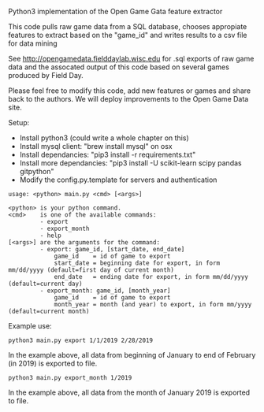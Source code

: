 Python3 implementation of the Open Game Gata feature extractor  

This code pulls raw game data from a SQL database, chooses appropiate features to extract based on the "game_id" and writes results to a csv file for data mining

See http://opengamedata.fielddaylab.wisc.edu for .sql exports of raw game data and the assocated output of this code based on several games produced by Field Day.

Please feel free to modify this code, add new features or games and share back to the authors. We will deploy improvements to the Open Game Data site.

Setup:

* Install python3 (could write a whole chapter on this)
* Install mysql client: "brew install mysql" on osx
* Install dependancies: "pip3 install -r requirements.txt"
* Install more dependancies: "pip3 install -U scikit-learn scipy pandas gitpython"
* Modify the config.py.template for servers and authentication


```
usage: <python> main.py <cmd> [<args>]

<python> is your python command.
<cmd>    is one of the available commands:
         - export
         - export_month
         - help
[<args>] are the arguments for the command:
         - export: game_id, [start_date, end_date]
             game_id    = id of game to export
             start_date = beginning date for export, in form mm/dd/yyyy (default=first day of current month)
             end_date   = ending date for export, in form mm/dd/yyyy (default=current day)
         - export_month: game_id, [month_year]
             game_id    = id of game to export
             month_year = month (and year) to export, in form mm/yyyy (default=current month)
```

Example use:
```
python3 main.py export 1/1/2019 2/28/2019
```
In the example above, all data from beginning of January to end of February (in 2019) is exported to file.

```
python3 main.py export_month 1/2019
```
In the example above, all data from the month of January 2019 is exported to file.

